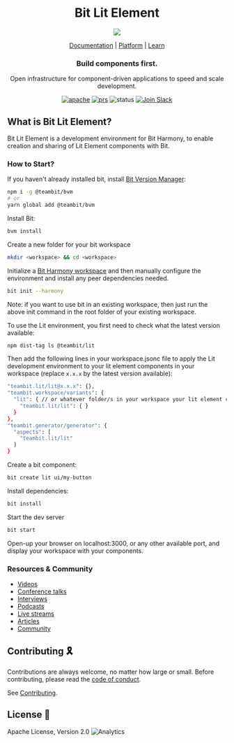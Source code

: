 <h1 align="center">Bit Lit Element</h1>
<p align="center">
  <img src="https://storage.googleapis.com/static.bit.dev/harmony-docs/readme-logo%20(2).png"/>
</p>

<p align="center">
  <a href="https://harmony-docs.bit.dev/">Documentation</a> |
  <a href="https://bit.dev/">Platform</a> |
  <a href="https://www.youtube.com/channel/UCuNkM3qIO79Q3-VrkcDiXfw">Learn</a>
</p>

<h3 align="center">
  Build components first.
</h3>

<p align="center">
Open infrastructure for component-driven applications to speed and scale development.
</p>

<p align="center">
<a href="https://opensource.org/licenses/Apache-2.0"><img alt="apache" src="https://img.shields.io/badge/License-Apache%202.0-blue.svg"></a>
<a href="https://github.com/teambit/bit/blob/master/CONTRIBUTING.md"><img alt="prs" src="https://img.shields.io/badge/PRs-welcome-brightgreen.svg"></a>
<img alt="status" src="https://github.com/teambit/bit-angular/workflows/CI/badge.svg">
<a href="https://join.slack.com/t/bit-dev-community/shared_invite/zt-o2tim18y-UzwOCFdTafmFKEqm2tXE4w" ><img alt="Join Slack" src="https://img.shields.io/badge/Slack-Join%20Bit%20Slack-blueviolet"/></a>

## What is Bit Lit Element?

Bit Lit Element is a development environment for Bit Harmony, to enable creation and sharing of Lit Element components with Bit.

### How to Start?

If you haven't already installed bit, install [Bit Version Manager](https://harmony-docs.bit.dev/getting-started/installing-bit):

```bash
npm i -g @teambit/bvm
# or
yarn global add @teambit/bvm
```

Install Bit:

```bash
bvm install
```

Create a new folder for your bit workspace

```bash
mkdir <workspace> && cd <workspace>
```

Initialize a [Bit Harmony workspace](https://harmony-docs.bit.dev/getting-started/initializing-workspace) and then manually configure the environment and install any peer dependencies needed.

```bash
bit init --harmony
```

Note: if you want to use bit in an existing workspace, then just run the above init command in the root folder of your existing workspace.

To use the Lit environment, you first need to check what the latest version available:

```bash
npm dist-tag ls @teambit/lit
```

Then add the following lines in your workspace.jsonc file to apply the Lit development environment to your lit element components in your workspace (replace `x.x.x` by the latest version available):

```bash
"teambit.lit/lit@x.x.x": {},
"teambit.workspace/variants": {
  "lit": { // or whatever folder/s in your workspace your lit element components are in
    "teambit.lit/lit": { }
  }
},
"teambit.generator/generator": {
  "aspects": [
    "teambit.lit/lit"
  ]
}
```

Create a bit component:

```bash
bit create lit ui/my-button
```

Install dependencies:

```bash
bit install
```

Start the dev server

```bash
bit start
```

Open-up your browser on localhost:3000, or any other available port, and display your workspace with your components.

### Resources & Community

- [Videos](https://www.youtube.com/c/Bitdev/videos)
- [Conference talks](https://harmony-docs.bit.dev/resources/interviews)
- [Interviews](https://harmony-docs.bit.dev/resources/interviews)
- [Podcasts](https://harmony-docs.bit.dev/resources/podcasts)
- [Live streams](https://harmony-docs.bit.dev/resources/live-streams)
- [Articles](https://harmony-docs.bit.dev/resources/articles)
- [Community](https://harmony-docs.bit.dev/resources/community)

## Contributing 🎗️

Contributions are always welcome, no matter how large or small. Before contributing, please read the [code of conduct](https://github.com/teambit/bit/blob/master/CODE_OF_CONDUCT.md).

See [Contributing](https://github.com/teambit/bit/blob/master/CONTRIBUTING.md).

## License 💮

Apache License, Version 2.0
![Analytics](https://ga-beacon.appspot.com/UA-96032224-1/bit/readme)
